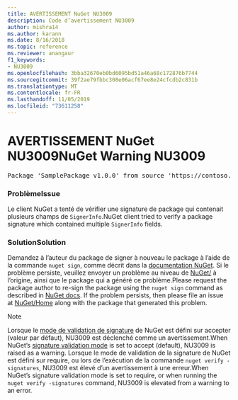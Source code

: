 ```yaml
---
title: AVERTISSEMENT NuGet NU3009
description: Code d’avertissement NU3009
author: mishra14
ms.author: karann
ms.date: 8/16/2018
ms.topic: reference
ms.reviewer: anangaur
f1_keywords:
- NU3009
ms.openlocfilehash: 3bba32670eb0bd6095bd51a46a68c172876b7744
ms.sourcegitcommit: 39f2ae79fbbc308e06acf67ee8e24cfcdb2c831b
ms.translationtype: MT
ms.contentlocale: fr-FR
ms.lasthandoff: 11/05/2019
ms.locfileid: "73611258"
---
```

# <a name="nuget-warning-nu3009"></a><span data-ttu-id="fae35-103">AVERTISSEMENT NuGet NU3009</span><span class="sxs-lookup"><span data-stu-id="fae35-103">NuGet Warning NU3009</span></span>

<pre>Package 'SamplePackage v1.0.0' from source 'https://contoso.com/index.json': The package signature file does not contain exactly one primary signature.</pre>

### <a name="issue"></a><span data-ttu-id="fae35-104">Problème</span><span class="sxs-lookup"><span data-stu-id="fae35-104">Issue</span></span>

<span data-ttu-id="fae35-105">Le client NuGet a tenté de vérifier une signature de package qui contenait plusieurs champs de `SignerInfo`.</span><span class="sxs-lookup"><span data-stu-id="fae35-105">NuGet client tried to verify a package signature which contained multiple `SignerInfo` fields.</span></span>


### <a name="solution"></a><span data-ttu-id="fae35-106">Solution</span><span class="sxs-lookup"><span data-stu-id="fae35-106">Solution</span></span>

<span data-ttu-id="fae35-107">Demandez à l’auteur du package de signer à nouveau le package à l’aide de la commande `nuget sign`, comme décrit dans la [documentation NuGet](https://docs.microsoft.com/nuget/create-packages/sign-a-package). Si le problème persiste, veuillez envoyer un problème au niveau de [NuGet/](https://github.com/NuGet/Home/issues) à l’origine, ainsi que le package qui a généré ce problème.</span><span class="sxs-lookup"><span data-stu-id="fae35-107">Please request the package author to re-sign the package using the `nuget sign` command as described in [NuGet docs](https://docs.microsoft.com/nuget/create-packages/sign-a-package). If the problem persists, then please file an issue at [NuGet/Home](https://github.com/NuGet/Home/issues) along with the package that generated this problem.</span></span>


> [!Note]
> <span data-ttu-id="fae35-108">Lorsque le [mode de validation de signature](https://docs.microsoft.com/nuget/consume-packages/installing-signed-packages#configure-package-signature-requirements) de NuGet est défini sur accepter (valeur par défaut), NU3009 est déclenché comme un avertissement.</span><span class="sxs-lookup"><span data-stu-id="fae35-108">When NuGet’s [signature validation mode](https://docs.microsoft.com/nuget/consume-packages/installing-signed-packages#configure-package-signature-requirements) is set to accept (default), NU3009 is raised as a warning.</span></span> <span data-ttu-id="fae35-109">Lorsque le mode de validation de la signature de NuGet est défini sur require, ou lors de l’exécution de la commande `nuget verify -signatures`, NU3009 est élevé d’un avertissement à une erreur.</span><span class="sxs-lookup"><span data-stu-id="fae35-109">When NuGet’s signature validation mode is set to require, or when running the `nuget verify -signatures` command, NU3009 is elevated from a warning to an error.</span></span> 
